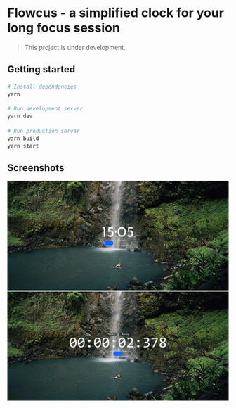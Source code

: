 # Flowcus - a simplified clock for your long focus session
> This project is under development.

## Getting started

```bash
# Install dependencies
yarn

# Run development server
yarn dev

# Run production server
yarn build
yarn start
```

## Screenshots
![img.png](screenshots/img1.png)
![img.png](screenshots/img2.png)
